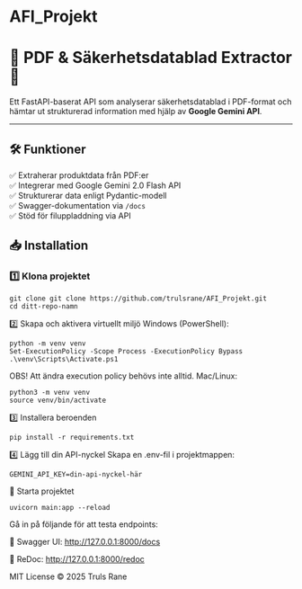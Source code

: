 # AFI_Projekt

# 📄 PDF & Säkerhetsdatablad Extractor 🚀

Ett FastAPI-baserat API som analyserar säkerhetsdatablad i PDF-format och hämtar ut strukturerad information med hjälp av **Google Gemini API**.

---

## 🛠️ Funktioner

✅ Extraherar produktdata från PDF:er  
✅ Integrerar med Google Gemini 2.0 Flash API  
✅ Strukturerar data enligt Pydantic-modell  
✅ Swagger-dokumentation via `/docs`  
✅ Stöd för filuppladdning via API  

## 📥 Installation

### 1️⃣ Klona projektet
```
git clone git clone https://github.com/trulsrane/AFI_Projekt.git
cd ditt-repo-namn
```
2️⃣ Skapa och aktivera virtuellt miljö
Windows (PowerShell):
````
python -m venv venv
Set-ExecutionPolicy -Scope Process -ExecutionPolicy Bypass
.\venv\Scripts\Activate.ps1
````
OBS! Att ändra execution policy behövs inte alltid.
Mac/Linux:
````
python3 -m venv venv
source venv/bin/activate
````
3️⃣ Installera beroenden
````
pip install -r requirements.txt
````
4️⃣ Lägg till din API-nyckel
Skapa en .env-fil i projektmappen:
````
GEMINI_API_KEY=din-api-nyckel-här
````
🚀 Starta projektet
````
uvicorn main:app --reload
````
Gå in på följande för att testa endpoints:

📑 Swagger UI: http://127.0.0.1:8000/docs

📖 ReDoc: http://127.0.0.1:8000/redoc


MIT License © 2025 Truls Rane
